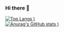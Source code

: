 ### Hi there 👋
[![Top Langs](https://github-readme-stats.vercel.app/api/top-langs/?username=bonbonn1912&show_icons=true&theme=radical)
)](https://github.com/anuraghazra/github-readme-stats) <br/> [![Anurag's GitHub stats](https://github-readme-stats.vercel.app/api?username=bonbonn1912&show_icons=true&theme=radical&count_private=true)
)](https://github.com/anuraghazra/github-readme-stats) <br/>


<!--
**bonbonn1912/bonbonn1912** is a ✨ _special_ ✨ repository because its `README.md` (this file) appears on your GitHub profile.

Here are some ideas to get you started:

- 🔭 I’m currently working on ...
- 🌱 I’m currently learning ...
- 👯 I’m looking to collaborate on ...
- 🤔 I’m looking for help with ...
- 💬 Ask me about ...
- 📫 How to reach me: ...
- 😄 Pronouns: ...
- ⚡ Fun fact: ...
-->
